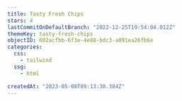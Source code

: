 ```yaml
---
title: Tasty Fresh Chips
stars: 4
lastCommitOnDefaultBranch: "2022-12-25T19:54:04.012Z"
themeKey: tasty-fresh-chips
objectID: 602acfbb-6f3e-4e88-bdc3-a091ea26fb6e
categories:
  css:
    - tailwind
  ssg:
    - html

createdAt: "2023-05-08T09:13:30.384Z"
---
```

